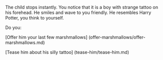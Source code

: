 The child stops instantly. You notice that it is a boy with strange tattoo on his forehead.
He smiles and wave to you friendly.
He resembles Harry Potter, you think to yourself.

Do you:

[Offer him your last few marshmallows] (offer-marshmallows/offer-marshmallows.md)

[Tease him about his silly tattoo] (tease-him/tease-him.md)
